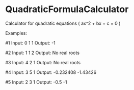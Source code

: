 # QuadraticFormulaCalculator
Calculator for quadratic equations ( ax^2 + bx + c = 0 )

Examples:

#1
Input: 0 1 1 
Output: -1 

#2
Input: 1 1 2
Output: No real roots

#3
Input: 4 2 1
Output: No real roots

#4
Input: 3 5 1
Output: -0.232408 -1.43426

#5
Input: 2 3 1
Output: -0.5 -1
